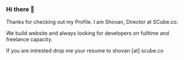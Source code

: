 ### Hi there 👋

Thanks for checking out my Profile. I am Shovan, Director at SCube.co. 

We build website and always looking for developers on fulltime and freelance capacity. 

If you are intrested drop me your resume to shovan [at] scube.co

<!--
**shovanco/shovanco** is a ✨ _special_ ✨ repository because its `README.md` (this file) appears on your GitHub profile.

Here are some ideas to get you started:

- 🔭 I’m currently working on ...
- 🌱 I’m currently learning ...
- 👯 I’m looking to collaborate on ...
- 🤔 I’m looking for help with ...
- 💬 Ask me about ...
- 📫 How to reach me: ...
- 😄 Pronouns: ...
- ⚡ Fun fact: ...
-->
